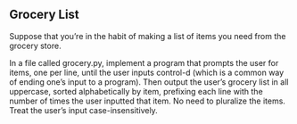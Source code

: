 ## Grocery List 

Suppose that you’re in the habit of making a list of items you need from the grocery store.

In a file called grocery.py, implement a program that prompts the user for items, one per line, until the user inputs control-d (which is a common way of ending one’s input to a program). Then output the user’s grocery list in all uppercase, sorted alphabetically by item, prefixing each line with the number of times the user inputted that item. No need to pluralize the items. Treat the user’s input case-insensitively.

